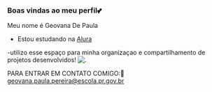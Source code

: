 ### Boas vindas ao meu perfil💕

Meu nome é Geovana De Paula

- Estou estudando na [Alura](https://www.alura.com.br)

-utilizo esse espaço para minha organizaçao e compartilhamento de projetos desenvolvidos!
![.](https://media.tenor.com/Xblbq1SzufUAAAAj/i-love-you.gif)


PARA ENTRAR EM CONTATO COMIGO:💌
geovana.paula.pereira@escola.pr.gov.br
